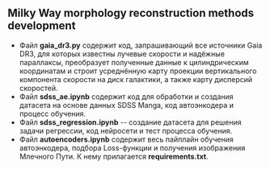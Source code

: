 ## Milky Way morphology reconstruction methods development
- Файл **gaia_dr3.py** содержит код, запрашивающий все источники Gaia DR3, для которых известны лучевые скорости и надёжные параллаксы, преобразует полученные данные к цилиндрическим координатам и строит усреднённую карту проекции вертикального компонента скорости на диск галактики, а также карту дисперсий скоростей.
- Файл **sdss_ae.ipynb** содержит код для обработки и создания датасета на основе данных SDSS Manga, код автоэнкодера и процесс обучения.
- Файл **sdss_regression.ipynb** -- создание датасета для решения задачи регрессии, код нейросети и тест процесса обучения.
- Файл **autoencoders.ipynb** содержит весь пайплайн обучения автоэнкодера, подбора Loss-функции и получения изображения Млечного Пути. К нему прилагается **requirements.txt**.
